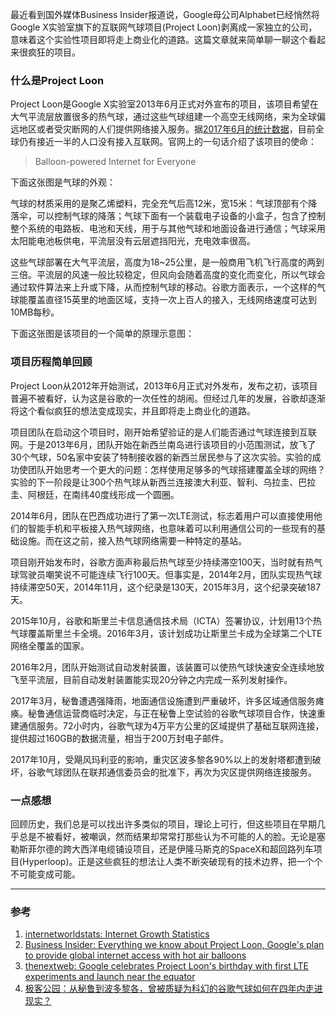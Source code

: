 
最近看到国外媒体Business Insider报道说，Google母公司Alphabet已经悄然将Google X实验室旗下的互联网气球项目(Project Loon)剥离成一家独立的公司，意味着这个实验性项目即将走上商业化的道路。这篇文章就来简单聊一聊这个看起来很疯狂的项目。

### 什么是Project Loon
Project Loon是Google X实验室2013年6月正式对外宣布的项目，该项目希望在大气平流层放置很多的热气球，通过这些气球组建一个高空无线网络，来为全球偏远地区或者受灾断网的人们提供网络接入服务。据[2017年6月的统计数据](http://www.internetworldstats.com/emarketing.htm)，目前全球仍有接近一半的人口没有接入互联网。官网上的一句话介绍了该项目的使命：

> Balloon-powered Internet for Everyone

下面这张图是气球的外观：

气球的材质采用的是聚乙烯塑料，完全充气后高12米，宽15米：气球顶部有个降落伞，可以控制气球的降落；气球下面有一个装载电子设备的小盒子，包含了控制整个系统的电路板、电池和天线，用于与其他气球和地面设备进行通信；气球采用太阳能电池板供电，平流层没有云层遮挡阳光，充电效率很高。

这些气球部署在大气平流层，高度为18~25公里，是一般商用飞机飞行高度的两到三倍。平流层的风速一般比较稳定，但风向会随着高度的变化而变化，所以气球会通过软件算法来上升或下降，从而控制气球的移动。谷歌方面表示，一个这样的气球能覆盖直径15英里的地面区域，支持一次上百人的接入，无线网络速度可达到10MB每秒。

下面这张图是该项目的一个简单的原理示意图：

### 项目历程简单回顾
Project Loon从2012年开始测试，2013年6月正式对外发布，发布之初，该项目普遍不被看好，认为这是谷歌的一次任性的胡闹。但经过几年的发展，谷歌却逐渐将这个看似疯狂的想法变成现实，并且即将走上商业化的道路。

项目团队在启动这个项目时，刚开始希望验证的是人们能否通过气球连接到互联网。于是2013年6月，团队开始在新西兰南岛进行该项目的小范围测试，放飞了30个气球，50名家中安装了特制接收器的新西兰居民参与了这次实验。实验的成功使团队开始思考一个更大的问题：怎样使用足够多的气球搭建覆盖全球的网络？实验的下一阶段是让300个热气球从新西兰连接澳大利亚、智利、乌拉圭、巴拉圭、阿根廷，在南纬40度线形成一个圆圈。

2014年6月，团队在巴西成功进行了第一次LTE测试，标志着用户可以直接使用他们的智能手机和平板接入热气球网络，也意味着可以利用通信公司的一些现有的基础设施。而在这之前，接入热气球网络需要一种特定的基站。

项目刚开始发布时，谷歌方面声称最后热气球至少持续滞空100天，当时就有热气球驾驶员嘲笑说不可能连续飞行100天。但事实是，2014年2月，团队实现热气球持续滞空50天，2014年11月，这个纪录是130天，2015年3月，这个纪录突破187天。

2015年10月，谷歌和斯里兰卡信息通信技术局（ICTA）签署协议，计划用13个热气球覆盖斯里兰卡全境。2016年3月，该计划成功让斯里兰卡成为全球第二个LTE网络全覆盖的国家。

2016年2月，团队开始测试自动发射装置，该装置可以使热气球快速安全连续地放飞至平流层，目前自动发射装置能实现20分钟之内完成一系列发射操作。

2017年3月，秘鲁遭遇强降雨，地面通信设施遭到严重破坏，许多区域通信服务瘫痪。秘鲁通信运营商临时决定，与正在秘鲁上空试验的谷歌气球项目合作，快速重建通信服务。72小时内，谷歌气球为4万平方公里的区域提供了基础互联网连接，提供超过160GB的数据流量，相当于200万封电子邮件。

2017年10月，受飓风玛利亚的影响，重灾区波多黎各90%以上的发射塔都遭到破坏，谷歌气球团队在联邦通信委员会的批准下，再次为灾区提供网络连接服务。

### 一点感想
回顾历史，我们总是可以找出许多类似的项目，理论上可行，但这些项目在早期几乎总是不被看好，被嘲讽，然而结果却常常打那些认为不可能的人的脸。无论是塞勒斯菲尔德的跨大西洋电缆铺设项目，还是伊隆马斯克的SpaceX和超回路列车项目(Hyperloop)。正是这些疯狂的想法让人类不断突破现有的技术边界，把一个个不可能变成可能。

---
 ### 参考
 1. [internetworldstats: Internet Growth Statistics](http://www.internetworldstats.com/emarketing.htm)
 2. [Business Insider: Everything we know about Project Loon, Google's plan to provide global internet access with hot air balloons](http://www.internetworldstats.com/emarketing.htm)
 3. [thenextweb: Google celebrates Project Loon's birthday with first LTE experiments and launch near the equator](thenextweb.com/google/2014/06/16/google-celebrates-project-loons-birthday-first-lte-experiments-launch-near-equator)
 4. [极客公园：从秘鲁到波多黎各，曾被质疑为科幻的谷歌气球如何在四年内走进现实？]()
